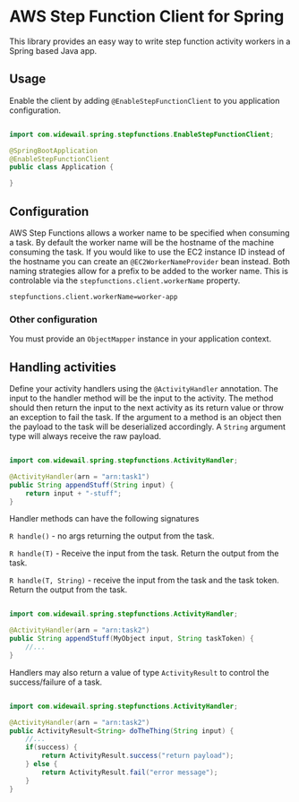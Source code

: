 # AWS Step Function Client for Spring

This library provides an easy way to write step function activity workers in a Spring
based Java app.

## Usage

Enable the client by adding `@EnableStepFunctionClient` to you application configuration.

```java

import com.widewail.spring.stepfunctions.EnableStepFunctionClient;

@SpringBootApplication
@EnableStepFunctionClient
public class Application {

}
```

## Configuration

AWS Step Functions allows a worker name to be specified when consuming a task. By default the worker name
will be the hostname of the machine consuming the task. If you would like to use the EC2 instance ID instead
of the hostname you can create an `@EC2WorkerNameProvider` bean instead. Both naming strategies allow for
a prefix to be added to the worker name. This is controlable via the `stepfunctions.client.workerName` property.

```properties
stepfunctions.client.workerName=worker-app
```

### Other configuration

You must provide an `ObjectMapper` instance in your application context.

## Handling activities

Define your activity handlers using the `@ActivityHandler` annotation. The input to the handler method will be
the input to the activity. The method should then return the input to the next activity as its return value or
throw an exception to fail the task. If the argument to a method is an object then the payload to the task will
be deserialized accordingly. A `String` argument type will always receive the raw payload.

```java

import com.widewail.spring.stepfunctions.ActivityHandler;

@ActivityHandler(arn = "arn:task1")
public String appendStuff(String input) {
    return input + "-stuff";
}
```

Handler methods can have the following signatures

`R handle()` - no args returning the output from the task.

`R handle(T)` - Receive the input from the task. Return the output from the task.

`R handle(T, String)` - receive the input from the task and the task token. Return the output from the task.

```java

import com.widewail.spring.stepfunctions.ActivityHandler;

@ActivityHandler(arn = "arn:task2")
public String appendStuff(MyObject input, String taskToken) {
    //...
}
```

Handlers may also return a value of type `ActivityResult` to control the success/failure of a task.

```java

import com.widewail.spring.stepfunctions.ActivityHandler;

@ActivityHandler(arn = "arn:task2")
public ActivityResult<String> doTheThing(String input) {
    //...
    if(success) {
        return ActivityResult.success("return payload");
    } else {
        return ActivityResult.fail("error message");
    }
}
```